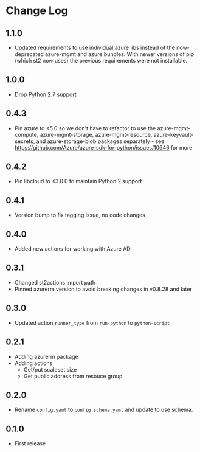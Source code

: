# Change Log

## 1.1.0

* Updated requirements to use individual azure libs instead of the now-deprecated
  azure-mgmt and azure bundles. With newer versions of pip (which st2 now uses)
  the previous requirements were not installable.

## 1.0.0

* Drop Python 2.7 support

## 0.4.3

- Pin azure to <5.0 so we don't have to refactor to use the azure-mgmt-compute,
  azure-mgmt-storage, azure-mgmt-resource, azure-keyvault-secrets, and
  azure-storage-blob packages separately - see
  https://github.com/Azure/azure-sdk-for-python/issues/10646 for more

## 0.4.2

- Pin libcloud to <3.0.0 to maintain Python 2 support

## 0.4.1

- Version bump to fix tagging issue, no code changes

## 0.4.0

- Added new actions for working with Azure AD

## 0.3.1

- Changed st2actions import path
- Pinned azurerm version to avoid breaking changes in v0.8.28 and later

## 0.3.0

- Updated action `runner_type` from `run-python` to `python-script`

## 0.2.1

- Adding azurerm package
- Adding actions
  - Get/put scaleset size 
  - Get public address from resouce group

## 0.2.0

- Rename `config.yaml` to `config.schema.yaml` and update to use schema.

## 0.1.0

- First release 
